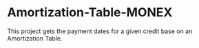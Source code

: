 # Amortization-Table-MONEX
This project gets the payment dates for a given credit base on an Amortization Table.
